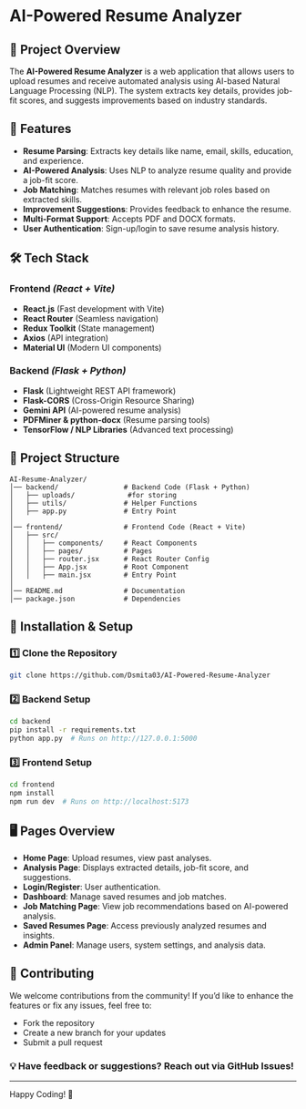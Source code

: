 # AI-Powered Resume Analyzer

## 📌 Project Overview
The **AI-Powered Resume Analyzer** is a web application that allows users to upload resumes and receive automated analysis using AI-based Natural Language Processing (NLP). The system extracts key details, provides job-fit scores, and suggests improvements based on industry standards.

## 🚀 Features
- **Resume Parsing**: Extracts key details like name, email, skills, education, and experience.
- **AI-Powered Analysis**: Uses NLP to analyze resume quality and provide a job-fit score.
- **Job Matching**: Matches resumes with relevant job roles based on extracted skills.
- **Improvement Suggestions**: Provides feedback to enhance the resume.
- **Multi-Format Support**: Accepts PDF and DOCX formats.
- **User Authentication**: Sign-up/login to save resume analysis history.

## 🛠️ Tech Stack
### **Frontend** *(React + Vite)*  
- **React.js** (Fast development with Vite)  
- **React Router** (Seamless navigation)  
- **Redux Toolkit** (State management)  
- **Axios** (API integration)  
- **Material UI** (Modern UI components) 


### **Backend** *(Flask + Python)*  
- **Flask** (Lightweight REST API framework)  
- **Flask-CORS** (Cross-Origin Resource Sharing)  
- **Gemini API** (AI-powered resume analysis)  
- **PDFMiner & python-docx** (Resume parsing tools)  
- **TensorFlow / NLP Libraries** (Advanced text processing)  


## 📂 Project Structure
```
AI-Resume-Analyzer/
│── backend/                # Backend Code (Flask + Python)
│   ├── uploads/             #for storing 
│   ├── utils/              # Helper Functions
│   ├── app.py              # Entry Point
│
│── frontend/               # Frontend Code (React + Vite)
│   ├── src/
│   │   ├── components/     # React Components
│   │   ├── pages/          # Pages
│   │   ├── router.jsx      # React Router Config
│   │   ├── App.jsx         # Root Component
│   │   ├── main.jsx        # Entry Point
│
│── README.md               # Documentation
│── package.json            # Dependencies
```

## 🔧 Installation & Setup
### 1️⃣ Clone the Repository
```sh
git clone https://github.com/Dsmita03/AI-Powered-Resume-Analyzer
```

### 2️⃣ Backend Setup
```sh
cd backend
pip install -r requirements.txt
python app.py  # Runs on http://127.0.0.1:5000
```

### 3️⃣ Frontend Setup
```sh
cd frontend
npm install
npm run dev  # Runs on http://localhost:5173
```

## 🖥️ Pages Overview
- **Home Page**: Upload resumes, view past analyses.
- **Analysis Page**: Displays extracted details, job-fit score, and suggestions.
- **Login/Register**: User authentication.
- **Dashboard**: Manage saved resumes and job matches.
- **Job Matching Page**: View job recommendations based on AI-powered analysis.
- **Saved Resumes Page**: Access previously analyzed resumes and insights.
- **Admin Panel**: Manage users, system settings, and analysis data.

 
## 🤝 Contributing
We welcome contributions from the community! If you’d like to enhance the features or fix any issues, feel free to:

- Fork the repository
- Create a new branch for your updates
- Submit a pull request

### 💡 Have feedback or suggestions? Reach out via GitHub Issues!
---
Happy Coding! 🚀
